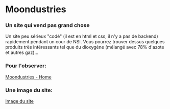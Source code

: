 # Moondustries
### Un site qui vend pas grand chose

Un site peu sérieux "codé" (il est en html et css, il n'y a pas de backend) rapidement pendant un cour de NSI.
Vous pourrez trouver dessus quelques produits très intéressants tel que du dioxygène (mélangé avec 78% d'azote et autres gaz)...

### Pour l'observer:
[Moondustries - Home](https://moondustries.thorvicnet.repl.co/home.html)

### Une image du site:
[Image du site](static/images/presentation.jpg)